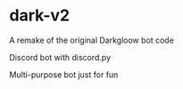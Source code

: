 # dark-v2
A remake of the original Darkgloow bot code

Discord bot with discord.py 

Multi-purpose bot just for fun
